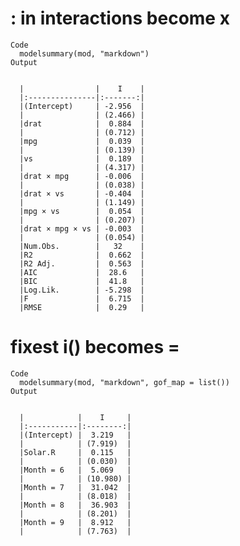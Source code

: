 # : in interactions become x

    Code
      modelsummary(mod, "markdown")
    Output
      
      
      |                |    I    |
      |:---------------|:-------:|
      |(Intercept)     | -2.956  |
      |                | (2.466) |
      |drat            |  0.884  |
      |                | (0.712) |
      |mpg             |  0.039  |
      |                | (0.139) |
      |vs              |  0.189  |
      |                | (4.317) |
      |drat × mpg      | -0.006  |
      |                | (0.038) |
      |drat × vs       | -0.404  |
      |                | (1.149) |
      |mpg × vs        |  0.054  |
      |                | (0.207) |
      |drat × mpg × vs | -0.003  |
      |                | (0.054) |
      |Num.Obs.        |   32    |
      |R2              |  0.662  |
      |R2 Adj.         |  0.563  |
      |AIC             |  28.6   |
      |BIC             |  41.8   |
      |Log.Lik.        | -5.298  |
      |F               |  6.715  |
      |RMSE            |  0.29   |

# fixest i() becomes =

    Code
      modelsummary(mod, "markdown", gof_map = list())
    Output
      
      
      |            |    I     |
      |:-----------|:--------:|
      |(Intercept) |  3.219   |
      |            | (7.919)  |
      |Solar.R     |  0.115   |
      |            | (0.030)  |
      |Month = 6   |  5.069   |
      |            | (10.980) |
      |Month = 7   |  31.042  |
      |            | (8.018)  |
      |Month = 8   |  36.903  |
      |            | (8.201)  |
      |Month = 9   |  8.912   |
      |            | (7.763)  |

